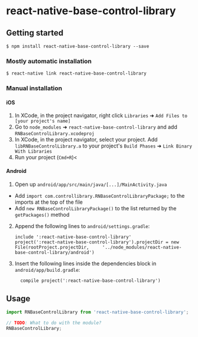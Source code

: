 
# react-native-base-control-library

## Getting started

`$ npm install react-native-base-control-library --save`

### Mostly automatic installation

`$ react-native link react-native-base-control-library`

### Manual installation


#### iOS

1. In XCode, in the project navigator, right click `Libraries` ➜ `Add Files to [your project's name]`
2. Go to `node_modules` ➜ `react-native-base-control-library` and add `RNBaseControlLibrary.xcodeproj`
3. In XCode, in the project navigator, select your project. Add `libRNBaseControlLibrary.a` to your project's `Build Phases` ➜ `Link Binary With Libraries`
4. Run your project (`Cmd+R`)<

#### Android

1. Open up `android/app/src/main/java/[...]/MainActivity.java`
  - Add `import com.controllibrary.RNBaseControlLibraryPackage;` to the imports at the top of the file
  - Add `new RNBaseControlLibraryPackage()` to the list returned by the `getPackages()` method
2. Append the following lines to `android/settings.gradle`:
  	```
  	include ':react-native-base-control-library'
  	project(':react-native-base-control-library').projectDir = new File(rootProject.projectDir, 	'../node_modules/react-native-base-control-library/android')
  	```
3. Insert the following lines inside the dependencies block in `android/app/build.gradle`:
  	```
      compile project(':react-native-base-control-library')
  	```


## Usage
```javascript
import RNBaseControlLibrary from 'react-native-base-control-library';

// TODO: What to do with the module?
RNBaseControlLibrary;
```
  